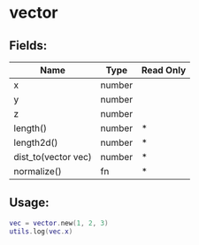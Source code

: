 # vector

## Fields:

| Name                | Type   | Read Only |
| ------------------- | ------ | --------- |
| x                   | number |           |
| y                   | number |           |
| z                   | number |           |
| length()            | number | \*        |
| length2d()          | number | \*        |
| dist_to(vector vec) | number | \*        |
| normalize()         | fn     | \*        |

## Usage:

```lua
vec = vector.new(1, 2, 3)
utils.log(vec.x)
```
